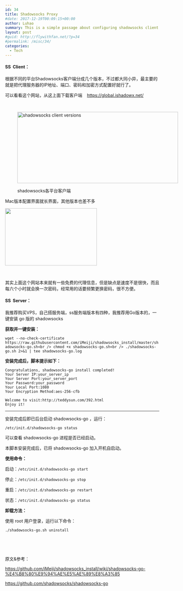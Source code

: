 ```yaml
---
id: 34
title: Shadowsocks Proxy
#date: 2017-12-19T00:09:15+00:00
author: Luhao
summary: This is a simple passage about configuring shadowsocks client and building up the corresponding proxy server
layout: post
#guid: http://flywithfan.net/?p=34
#permalink: /misc/34/
categories:
  - Tech
---
```

#### **SS  Client：**

根据不同的平台Shadowsocks客户端分成几个版本，不过都大同小异，最主要的就是把代理服务器的IP地址、端口、密码和加密方式配置好就行了。

可以看看这个网站，从这上面下载客户端    <https://global.ishadowx.net/>

&nbsp;<figure id="attachment_35" style="width: 525px" class="wp-caption aligncenter">

<img class="wp-image-35 size-large" src="http://flywithfan.net/wp-content/uploads/2017/12/WechatIMG3-1-1024x455.jpeg" alt="shadowsocks client versions" width="525" height="233" /><figcaption class="wp-caption-text">shadowsocks各平台客户端</figcaption></figure> 

Mac版本配置界面就长界面，其他版本也差不多

<img class="alignnone size-medium wp-image-36" src="http://flywithfan.net/wp-content/uploads/2017/12/WechatIMG4-1-300x187.jpeg" alt="" width="300" height="187" />

&nbsp;

其实上面这个网站本来就有一些免费的代理信息，但是缺点是速度不是很快，而且每六个小时就会换一次密码，经常用的话要频繁更换密码，很不方便。

#### **SS  Server：**

我推荐购买VPS，自己搭服务端，ss服务端版本有四种，我推荐用Go版本的，一键安装 go 版的 shadowsocks

**获取并一键安装：**

`wget --no-check-certificate https://raw.githubusercontent.com/iMeiji/shadowsocks_install/master/shadowsocks-go.sh<br />
chmod +x shadowsocks-go.sh<br />
./shadowsocks-go.sh 2>&1 | tee shadowsocks-go.log`

**安装完成后，脚本提示如下：**

    Congratulations, shadowsocks-go install completed!
    Your Server IP:your_server_ip
    Your Server Port:your_server_port
    Your Password:your_password
    Your Local Port:1080
    Your Encryption Method:aes-256-cfb
    
    Welcome to visit:http://teddysun.com/392.html
    Enjoy it!
    

* * *

安装完成后即已后台启动 shadowsocks-go ，运行：
  
`/etc/init.d/shadowsocks-go status`
  
可以查看 shadowsocks-go 进程是否已经启动。
  
本脚本安装完成后，已将 shadowsocks-go 加入开机自启动。

**使用命令：**
  
启动：`/etc/init.d/shadowsocks-go start`
  
停止：`/etc/init.d/shadowsocks-go stop`
  
重启：`/etc/init.d/shadowsocks-go restart`
  
状态：`/etc/init.d/shadowsocks-go status`

**卸载方法：**
  
使用 root 用户登录，运行以下命令：
  
`./shadowsocks-go.sh uninstall`

&nbsp;

&nbsp;

原文&参考：

<https://github.com/iMeiji/shadowsocks_install/wiki/shadowsocks-go-%E4%B8%80%E9%94%AE%E5%AE%89%E8%A3%85>

<https://github.com/shadowsocks/shadowsocks-go>

&nbsp;